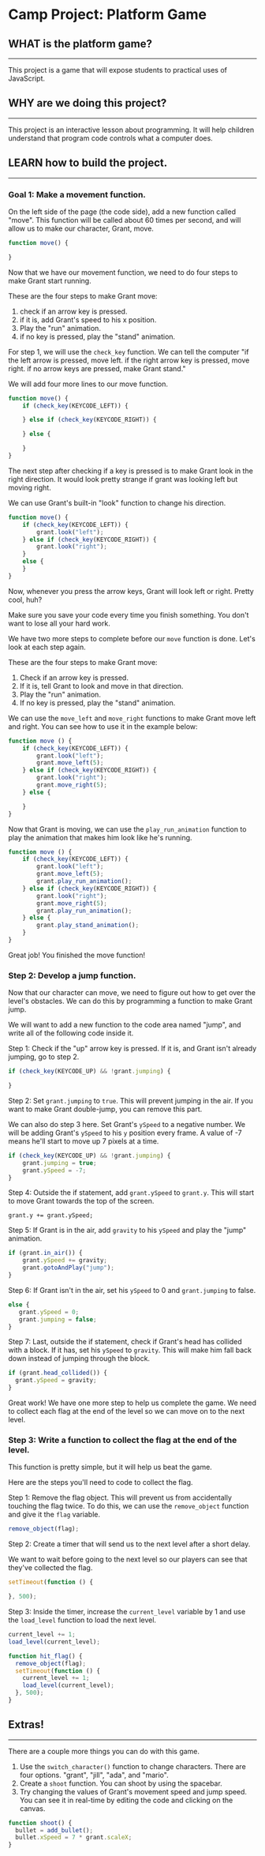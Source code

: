 # Camp Project: Platform Game

## WHAT is the platform game?
-----------------------------
This project is a game that will expose students to practical uses of JavaScript.


## WHY are we doing this project?
---------------------------------
This project is an interactive lesson about programming. It will help children
understand that program code controls what a computer does.

## LEARN how to build the project.
----------------------------------

### Goal 1: Make a movement function.
On the left side of the page (the code side), add a new function called "move".
This function will be called about 60 times per second, and will allow us to
make our character, Grant, move.

```js
function move() {

}
```

Now that we have our movement function, we need to do four steps to make Grant start
running.

These are the four steps to make Grant move:
1. check if an arrow key is pressed.
2. if it is, add Grant's speed to his x position.
3. Play the "run" animation.
4. if no key is pressed, play the "stand" animation.

For step 1, we will use the `check_key` function. We can tell the computer
"if the left arrow is pressed, move left. if the right arrow key is pressed, move right.
if no arrow keys are pressed, make Grant stand."

We will add four more lines to our move function.
```js
function move() {
    if (check_key(KEYCODE_LEFT)) {

    } else if (check_key(KEYCODE_RIGHT)) {

    } else {

    }
}
```

The next step after checking if a key is pressed is to make Grant look in the right
direction. It would look pretty strange if grant was looking left but moving right.

We can use Grant's built-in "look" function to change his direction.

```js
function move() {
    if (check_key(KEYCODE_LEFT)) {
        grant.look("left");
    } else if (check_key(KEYCODE_RIGHT)) {
        grant.look("right");
    }
    else {
    }
}
```

Now, whenever you press the arrow keys, Grant will look left or right. Pretty cool, huh?

Make sure you save your code every time you finish something. You don't want to lose all
your hard work.

We have two more steps to complete before our `move` function is done. Let's look at each
step again.

These are the four steps to make Grant move:
1. Check if an arrow key is pressed.
2. If it is, tell Grant to look and move in that direction.
3. Play the "run" animation.
4. If no key is pressed, play the "stand" animation.

We can use the `move_left` and `move_right` functions to make Grant move left and
right. You can see how to use it in the example below:

```js
function move () {
    if (check_key(KEYCODE_LEFT)) {
        grant.look("left");
        grant.move_left(5);
    } else if (check_key(KEYCODE_RIGHT)) {
        grant.look("right");
        grant.move_right(5);
    } else {

    }
}
```

Now that Grant is moving, we can use the `play_run_animation` function to play
the animation that makes him look like he's running.

```js
function move () {
    if (check_key(KEYCODE_LEFT)) {
        grant.look("left");
        grant.move_left(5);
        grant.play_run_animation();
    } else if (check_key(KEYCODE_RIGHT)) {
        grant.look("right");
        grant.move_right(5);
        grant.play_run_animation();
    } else {
        grant.play_stand_animation();
    }
}
```

Great job! You finished the move function!

### Step 2: Develop a jump function.
Now that our character can move, we need to figure out how to get over the level's
obstacles. We can do this by programming a function to make Grant jump.

We will want to add a new function to the code area named "jump", and write all of the following code inside it.

Step 1: Check if the "up" arrow key is pressed. If it is, and Grant isn't already jumping, go to step 2.
```js
if (check_key(KEYCODE_UP) && !grant.jumping) {

}
```

Step 2: Set `grant.jumping` to `true`. This will prevent jumping in the air. If you want to make Grant double-jump, you can remove this part.

We can also do step 3 here. Set Grant's `ySpeed` to a negative number. We will be adding Grant's `ySpeed` to his `y` position every frame. A value of -7 means he'll start to move up 7 pixels at a time.

```js
if (check_key(KEYCODE_UP) && !grant.jumping) {
    grant.jumping = true;
    grant.ySpeed = -7;
}
```

Step 4: Outside the if statement, add `grant.ySpeed` to `grant.y`. This will start to move Grant towards the top of the screen.

`grant.y += grant.ySpeed;`

Step 5: If Grant is in the air, add `gravity` to his `ySpeed` and play the "jump" animation.

```js
if (grant.in_air()) {
    grant.ySpeed += gravity;
    grant.gotoAndPlay("jump");
}
```

Step 6: If Grant isn't in the air, set his `ySpeed` to 0 and `grant.jumping` to false.

```js
else {
   grant.ySpeed = 0;
   grant.jumping = false;
}
```

Step 7: Last, outside the if statement, check if Grant's head has collided with a block. If it has, set his `ySpeed` to `gravity`. This will make him fall back down instead of jumping through the block.


```js
if (grant.head_collided()) {
  grant.ySpeed = gravity;
}
```

Great work! We have one more step to help us complete the game. We need to collect each flag at the end of the level so we can move on to the next level.

### Step 3: Write a function to collect the flag at the end of the level.
This function is pretty simple, but it will help us beat the game.

Here are the steps you'll need to code to collect the flag.

Step 1: Remove the flag object. This will prevent us from accidentally touching the flag twice. To do this, we can use the `remove_object` function and give it the `flag` variable.

```js
remove_object(flag);
```

Step 2: Create a timer that will send us to the next level after a short delay.

We want to wait before going to the next level so our players can see that they've collected the flag.

```js
setTimeout(function () {

}, 500);
```

Step 3: Inside the timer, increase the `current_level` variable by 1 and use the `load_level` function to load the next level.

```js
current_level += 1;
load_level(current_level);
```


```js
function hit_flag() {
  remove_object(flag);
  setTimeout(function () {
    current_level += 1;
    load_level(current_level);
  }, 500);
}
```

## Extras!
----------

There are a couple more things you can do with this game.

1. Use the `switch_character()` function to change characters. There are four options. "grant", "jill", "ada", and "mario".
2. Create a `shoot` function. You can shoot by using the spacebar.
3. Try changing the values of Grant's movement speed and jump speed. You can see it in real-time by editing the code and clicking on the canvas.

```js
function shoot() {
  bullet = add_bullet();
  bullet.xSpeed = 7 * grant.scaleX;
}
```
